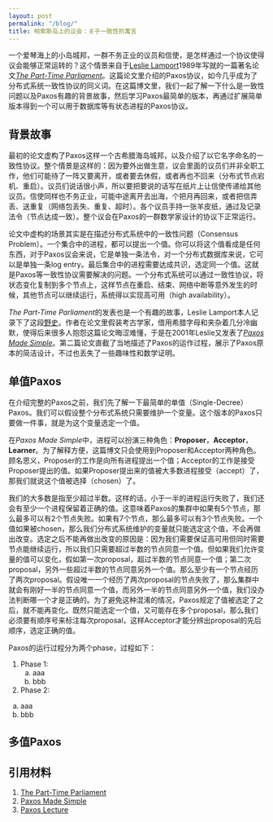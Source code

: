 ```yaml
---
layout: post
permalink: "/blog/"
title: 帕索斯岛上的议会：关于一致性的寓言
---
```


一个爱琴海上的小岛城邦，一群不务正业的议员和信使，是怎样通过一个协议使得议会能够正常运转的？这个情景来自于[Leslie Lamport](https://en.wikipedia.org/wiki/Leslie_Lamport)1989年写就的一篇著名论文[*The Part-Time Parliament*](https://lamport.azurewebsites.net/pubs/lamport-paxos.pdf)。这篇论文里介绍的Paxos协议，如今几乎成为了分布式系统一致性协议的同义词。在这篇博文里，我们一起了解一下什么是一致性问题以及Paxos有趣的背景故事，然后学习Paxos最简单的版本，再通过扩展简单版本得到一个可以用于数据库等有状态进程的Paxos协议。


## 背景故事
最初的论文虚构了Paxos这样一个古希腊海岛城邦，以及介绍了以它名字命名的一致性协议。整个情景是这样的：因为要外出做生意，议会里面的议员们并非全职工作，他们可能待了一阵又要离开，或者要去休假，或者再也不回来（分布式节点宕机、重启）。议员们说话很小声，所以要把要说的话写在纸片上让信使传递给其他议员。信使同样也不务正业，可能中途离开去出海，个把月再回来，或者把信弄丢、送重复（网络包丢失、重复、超时）。各个议员手持一张羊皮纸，通过及记录法令（节点达成一致）。整个议会在Paxos的一群数学家设计的协议下正常运行。

论文中虚构的场景其实是在描述分布式系统中的一致性问题（Consensus Problem）。一个集合中的进程，都可以提出一个值。你可以将这个值看成是任何东西，对于Paxos议会来说，它是单独一条法令，对一个分布式数据库来说，它可以是单独一条log entry。最后集合中的进程需要达成共识，选定同一个值。这就是Paxos等一致性协议需要解决的问题。一个分布式系统可以通过一致性协议，将状态变化复制到多个节点上，这样节点在重启、结束、网络中断等意外发生的时候，其他节点可以继续运行，系统得以实现高可用（high availability）。

*The Part-Time Parliament*的发表也是一个有趣的故事，Leslie Lamport本人记录下了这段[野史](http://lamport.azurewebsites.net/pubs/pubs.html#lamport-paxos)。作者在论文里假装考古学家，借用希腊字母和夹杂着几分冷幽默，使得后来很多人抱怨这篇论文晦涩难懂，于是在2001年Leslie又发表了[*Paxos Made Simple*](https://lamport.azurewebsites.net/pubs/paxos-simple.pdf)。第二篇论文直截了当地描述了Paxos的运作过程，展示了Paxos原本的简洁设计，不过也丢失了一些趣味性和数学证明。

## 单值Paxos
在介绍完整的Paxos之前，我们先了解一下最简单的单值（Single-Decree）Paxos。我们可以假设整个分布式系统只需要维护一个变量。这个版本的Paxos只要做一件事，就是为这个变量选定一个值。

在*Paxos Made Simple*中，进程可以扮演三种角色：**Proposer**，**Acceptor**，**Learner**。为了解释方便，这篇博文只会使用到Proposer和Acceptor两种角色。顾名思义，Proposer的工作是向所有进程提出一个值；Acceptor的工作是接受Proposer提出的值。如果Proposer提出来的值被大多数进程接受（accept）了，那我们就说这个值被选择（chosen）了。

我们的大多数是指至少超过半数。这样的话，小于一半的进程运行失败了，我们还会有至少一个进程保留着正确的值。这意味着Paxos的集群中如果有5个节点，那么最多可以有2个节点失败。如果有7个节点，那么最多可以有3个节点失败。一个值如果被chosen，那么我们分布式系统维护的变量就只能选定这个值，不会再做出改变。选定之后不能再做出改变的原因是：因为我们需要保证高可用但同时需要节点能继续运行，所以我们只需要超过半数的节点同意一个值。但如果我们允许变量的值可以变化，假如第一次proposal，超过半数的节点同意一个值；第二次proposal，另外一些超过半数的节点同意另外一个值。那么至少有一个节点经历了两次proposal。假设唯一一个经历了两次proposal的节点失败了，那么集群中就会有刚好一半的节点同意一个值，而另外一半的节点同意另外一个值，我们没办法判断哪一个才是正确的。为了避免这种混淆的情况，Paxos规定了值被选定了之后，就不能再变化。既然只能选定一个值，又可能存在多个proposal，那么我们必须要有顺序号来标注每次proposal，这样Acceptor才能分辨出proposal的先后顺序，选定正确的值。

Paxos的运行过程分为两个phase，过程如下：
1. Phase 1:
	<ol type="a">
	<li>
		aaa
	</li>
	<li>
		bbb
	</li>
	</ol>
2. Phase 2:
  <ol type="a">
	<li>
		aaa
	</li>
	<li>
		bbb
	</li>
	</ol>



## 多值Paxos

## 引用材料
1. [The Part-Time Parliament](https://lamport.azurewebsites.net/pubs/lamport-paxos.pdf)
2. [Paxos Made Simple](https://lamport.azurewebsites.net/pubs/paxos-simple.pdf)
3. [Paxos Lecture](https://youtu.be/JEpsBg0AO6o)


